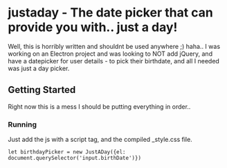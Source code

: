 # justaday - The date picker that can provide you with.. just a day!

Well, this is horribly written and shouldnt be used anywhere ;) haha..
I was working on an Electron project and was looking to NOT add jQuery, and have a datepicker for user details - to pick their birthdate, and all I needed was just a day picker. 


## Getting Started

Right now this is a mess I should be putting everything in order..

### Running

Just add the js with a script tag, and the compiled _style.css file.

```
let birthdayPicker = new JustADay({el: document.querySelector('input.birthDate')})
```




